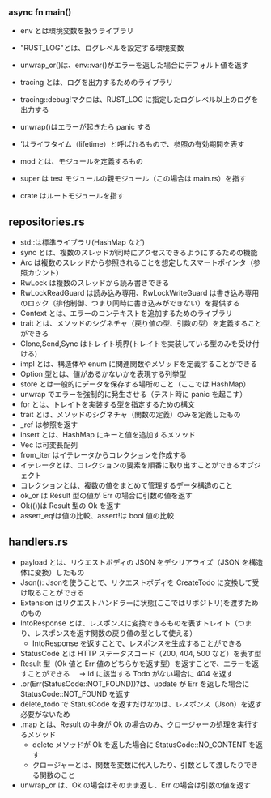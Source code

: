 ### async fn main()

- env とは環境変数を扱うライブラリ
- "RUST_LOG"とは、ログレベルを設定する環境変数
- unwrap_or()は、env::var()がエラーを返した場合にデフォルト値を返す
- tracing とは、ログを出力するためのライブラリ
- tracing::debug!マクロは、RUST_LOG に指定したログレベル以上のログを出力する
- unwrap()はエラーが起きたら panic する

- ’はライフタイム（lifetime）と呼ばれるもので、参照の有効期間を表す
- mod とは、モジュールを定義するもの
- super は test モジュールの親モジュール（この場合は main.rs）を指す
- crate はルートモジュールを指す

## repositories.rs

- std::は標準ライブラリ(HashMap など)
- sync とは、複数のスレッドが同時にアクセスできるようにするための機能
- Arc は複数のスレッドから参照されることを想定したスマートポインタ（参照カウント）
- RwLock は複数のスレッドから読み書きできる
- RwLockReadGuard は読み込み専用、RwLockWriteGuard は書き込み専用のロック（排他制御、つまり同時に書き込みができない）を提供する
- Context とは、エラーのコンテキストを追加するためのライブラリ
- trait とは、メソッドのシグネチャ（戻り値の型、引数の型）を定義することができる
- Clone,Send,Sync はトレイト境界(トレイトを実装している型のみを受け付ける)
- impl とは、構造体や enum に関連関数やメソッドを定義することができる
- Option 型とは、値があるかないかを表現する列挙型
- store とは一般的にデータを保存する場所のこと（ここでは HashMap）
- unwrap でエラーを強制的に発生させる（テスト時に panic を起こす）
- for とは、トレイトを実装する型を指定するための構文
- trait とは、メソッドのシグネチャ（関数の定義）のみを定義したもの
- \_ref は参照を返す
- insert とは、HashMap にキーと値を追加するメソッド
- Vec は可変長配列
- from_iter はイテレータからコレクションを作成する
- イテレータとは、コレクションの要素を順番に取り出すことができるオブジェクト
- コレクションとは、複数の値をまとめて管理するデータ構造のこと
- ok_or は Result 型の値が Err の場合に引数の値を返す
- Ok(())は Result 型の Ok を返す
- assert_eq!は値の比較、assert!は bool 値の比較

## handlers.rs

- payload とは、リクエストボディの JSON をデシリアライズ（JSON を構造体に変換）したもの
- Json(): Json<CreateTodo>を使うことで、リクエストボディを CreateTodo に変換して受け取ることができる
- Extension はリクエストハンドラーに状態(ここではリポジトリ)を渡すためのもの
- IntoResponse とは、レスポンスに変換できるものを表すトレイト（つまり、レスポンスを返す関数の戻り値の型として使える）
  - IntoResponse を返すことで、レスポンスを生成することができる
- StatusCode とは HTTP ステータスコード（200, 404, 500 など）を表す型
- Result 型（Ok 値と Err 値のどちらかを返す型）を返すことで、エラーを返すことができる　 → id に該当する Todo がない場合に 404 を返す
- .or(Err(StatusCode::NOT_FOUND))?は、update が Err を返した場合に StatusCode::NOT_FOUND を返す
- delete_todo で StatusCode を返すだけなのは、レスポンス（Json）を返す必要がないため
- .map とは、Result の中身が Ok の場合のみ、クロージャーの処理を実行するメソッド
  - delete メソッドが Ok を返した場合に StatusCode::NO_CONTENT を返す
  - クロージャーとは、関数を変数に代入したり、引数として渡したりできる関数のこと
- unwrap_or は、Ok の場合はそのまま返し、Err の場合は引数の値を返す
